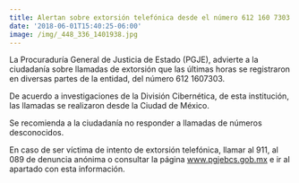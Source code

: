 ```yaml
---
title: Alertan sobre extorsión telefónica desde el número 612 160 7303
date: '2018-06-01T15:40:25-06:00'
image: /img/_448_336_1401938.jpg
---
```

La Procuraduría General de Justicia de Estado (PGJE), advierte a la ciudadanía sobre llamadas de extorsión que las últimas horas se registraron en diversas partes de la entidad, del número 612 1607303.

De acuerdo a investigaciones de la División Cibernética, de esta institución, las llamadas se realizaron desde la Ciudad de México.

Se recomienda a la ciudadanía no responder a llamadas de números desconocidos.

En caso de ser víctima de intento de extorsión telefónica, llamar al 911, al 089 de denuncia anónima o consultar la página www.pgjebcs.gob.mx e ir al apartado con esta información.

